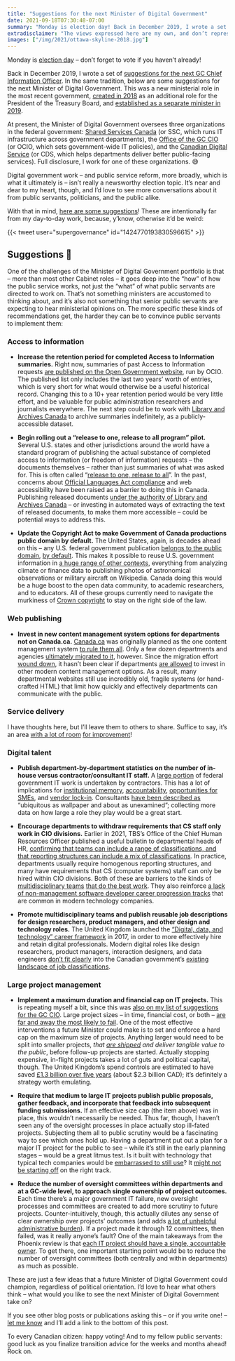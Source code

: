 ```yaml
---
title: "Suggestions for the next Minister of Digital Government"
date: 2021-09-18T07:30:48-07:00
summary: "Monday is election day! Back in December 2019, I wrote a set of suggestions for the next GC Chief Information Officer. In the same tradition, here are some suggestions for the next Minister of Digital Government. Digital government work – and public service reform, which is what it ultimately is – isn’t really a newsworthy election topic. It’s near and dear to my heart, though, and I’d love to see more conversations about it from public servants, politicians, and the public alike. What would you like to see the next Minister of Digital Government take on?"
extradisclaimer: "The views expressed here are my own, and don’t represent the opinions of my team or my employer."
images: ["/img/2021/ottawa-skyline-2018.jpg"]
---
```


Monday is [election day](https://elections.ca/content2.aspx?section=vote&document=index&lang=e) – don’t forget to vote if you haven’t already! 

Back in December 2019, I wrote a set of [suggestions for the next GC Chief Information Officer](/2019/12/26/suggestions-for-the-next-gc-cio/). In the same tradition, below are some suggestions for the next Minister of Digital Government. This was a new ministerial role in the most recent government, [created in 2018](https://twitter.com/JustinTrudeau/status/1019590158616748032) as an additional role for the President of the Treasury Board, and [established as a separate minister in 2019](https://pm.gc.ca/en/mandate-letters/2019/12/13/minister-digital-government-mandate-letter). 

At present, the Minister of Digital Government oversees three organizations in the federal government: [Shared Services Canada](https://www.canada.ca/en/shared-services.html) (or SSC, which runs IT infrastructure across government departments), the [Office of the GC CIO](https://www.canada.ca/en/treasury-board-secretariat/corporate/organization.html#ocio) (or OCIO, which sets government-wide IT policies), and the [Canadian Digital Service](https://digital.canada.ca/) (or CDS, which helps departments deliver better public-facing services). Full disclosure, I work for one of these organizations. 😅 

Digital government work – and public service reform, more broadly, which is what it ultimately is – isn’t really a newsworthy election topic. It’s near and dear to my heart, though, and I’d love to see more conversations about it from public servants, politicians, and the public alike. 

With that in mind, [here are some suggestions](#suggestions)! These are intentionally far from my day-to-day work, because, y’know, otherwise it’d be weird:

{{< tweet user="supergovernance" id="1424770193830596615" >}}

## Suggestions 📝

One of the challenges of the Minister of Digital Government portfolio is that – more than most other Cabinet roles – it goes deep into the “how” of how the public service works, not just the “what” of what public servants are directed to work on. That’s not something ministers are accustomed to thinking about, and it’s also not something that senior public servants are expecting to hear ministerial opinions on. The more specific these kinds of recommendations get, the harder they can be to convince public servants to implement them:

### Access to information

* **Increase the retention period for completed Access to Information summaries.** Right now, summaries of past Access to Information requests [are published on the Open Government website](https://open.canada.ca/en/search/ati), run by OCIO. The published list only includes the last two years’ worth of entries, which is very short for what would otherwise be a useful historical record. Changing this to a 10+ year retention period would be very little effort, and be valuable for public administration researchers and journalists everywhere. The next step could be to work with [Library and Archives Canada](https://www.bac-lac.gc.ca/eng/Pages/home.aspx) to archive summaries indefinitely, as a publicly-accessible dataset.

* **Begin rolling out a “release to one, release to all program” pilot.** Several U.S. states and other jurisdictions around the world have a standard program of publishing the actual substance of completed access to information (or freedom of information) requests – the documents themselves – rather than just summaries of what was asked for. This is often called “[release to one, release to all](https://www.justice.gov/oip/blog/request-public-comment-draft-release-one-release-all-presumption)”. In the past, concerns about [Official Languages Act compliance](https://www.canada.ca/en/treasury-board-secretariat/services/values-ethics/official-languages/official-languages-act-and-you.html) and web accessibility have been raised as a barrier to doing this in Canada. Publishing released documents [under the authority of Library and Archives Canada](https://www.bac-lac.gc.ca/eng/about-us/policy/Pages/directive-official-language-description.aspx) – or investing in automated ways of extracting the text of released documents, to make them more accessible – could be potential ways to address this.

* **Update the Copyright Act to make Government of Canada productions public domain by default.** The United States, again, is decades ahead on this – any U.S. federal government publication [belongs to the public domain](https://en.wikipedia.org/wiki/Copyright_status_of_works_by_the_federal_government_of_the_United_States), [by default](https://www.usa.gov/government-works). This makes it possible to reuse U.S. government information in [a huge range of other contexts](https://guides.ucsf.edu/c.php?g=100979&p=655138), everything from analyzing climate or finance data to publishing photos of astronomical observations or military aircraft on Wikipedia. Canada doing this would be a huge boost to the open data community, to academic researchers, and to educators. All of these groups currently need to navigate the murkiness of [Crown copyright](https://www.canada.ca/en/canadian-heritage/services/crown-copyright-request.html) to stay on the right side of the law.

### Web publishing

* **Invest in new content management system options for departments not on Canada.ca.** [Canada.ca](https://www.canada.ca/en.html) was originally planned as the one content management system [to rule them all](/2020/02/04/perils-of-standardization/). Only a few dozen departments and agencies [ultimately migrated to it](https://www.cbc.ca/news/politics/canadaca-federal-website-delays-1.3893254), however. Since the migration effort [wound down](https://www.cbc.ca/news/politics/federal-government-to-downsize-failing-canada-ca-project-1.4202563), it hasn’t been clear if departments [are allowed](/2021/02/14/if-you-want-enterprise-services-to-be-good-make-them-optional/) to invest in other modern content management options. As a result, many departmental websites still use incredibly old, fragile systems (or hand-crafted HTML) that limit how quickly and effectively departments can communicate with the public. 

### Service delivery

I have thoughts here, but I’ll leave them to others to share. Suffice to say, it’s an area [with a lot of room](https://www.tvo.org/article/trust-issues-heres-one-issue-that-both-the-right-and-left-agree-on) [for improvement](/2020/02/25/our-services-arent-working/)!

### Digital talent

* **Publish department-by-department statistics on the number of in-house versus contractor/consultant IT staff.** A [large portion](https://pipsc.ca/news-issues/outsourcing/part-one-real-cost-outsourcing) of federal government IT work is undertaken by contractors. This has a lot of implications for [institutional memory](https://twitter.com/tobi/status/1266780644585148417), [accountability](https://twitter.com/Randy22401/status/1224847365540077568), [opportunities for SMEs](https://policyoptions.irpp.org/magazines/february-2019/outdated-procurement-rules-hindering-digital-government/), and [vendor lock-in](/2021/05/12/rule-number-one-avoid-vendor-lock-in/). Consultants [have been described as](https://www.macleans.ca/politics/ottawa/whos-really-got-ottawas-ear/) “ubiquitous as wallpaper and about as unexamined”; collecting more data on how large a role they play would be a great start.

* **Encourage departments to withdraw requirements that CS staff only work in CIO divisions.** Earlier in 2021, TBS’s Office of the Chief Human Resources Officer published a useful bulletin to departmental heads of HR, [confirming that teams can include a range of classifications, and that reporting structures can include a mix of classifications](https://digital.canada.ca/2021/03/18/busting-talent-myths-to-hire-multidisciplinary-teams/). In practice, departments usually require homogenous reporting structures, and many have requirements that CS (computer systems) staff can only be hired within CIO divisions. Both of these are barriers to the kinds of [multidisciplinary teams](https://18f.gsa.gov/2019/06/18/cross-functional-teams/) [that do the best work](https://public.digital/2018/10/12/internet-era-ways-of-working). They also reinforce [a lack of non-management software developer career progression tracks](/2020/05/26/why-are-there-so-few-senior-developers-in-government/) that are common in modern technology companies.

* **Promote multidisciplinary teams and publish reusable job descriptions for design researchers, product managers, and other design and technology roles.** The United Kingdom launched the [“Digital, data, and technology” career framework](https://www.gov.uk/government/organisations/digital-data-and-technology-profession) in 2017, in order to more effectively hire and retain digital professionals. Modern digital roles like design researchers, product managers, interaction designers, and data engineers [don’t fit clearly](https://twitter.com/jstweedie/status/1438895252195131395) into the Canadian government’s [existing landscape of job classifications](https://www.tbs-sct.gc.ca/agreements-conventions/list-eng.aspx). 

### Large project management

* **Implement a maximum duration and financial cap on IT projects.** This is repeating myself a bit, since this was [also on my list of suggestions for the GC CIO](/2019/12/26/suggestions-for-the-next-gc-cio/). Large project sizes – in time, financial cost, or both – [are far and away the most likely to fail](https://large-government-of-canada-it-projects.github.io/#are-large-it-projects-likely-to-be-successful). One of the most effective interventions a future Minister could make is to set and enforce a hard cap on the maximum size of projects. Anything larger would need to be split into smaller projects, _that [are shipped](/2020/01/10/shipping/) and deliver tangible value to the public_, before follow-up projects are started. Actually stopping expensive, in-flight projects takes a lot of guts and political capital, though. The United Kingdom’s spend controls are estimated to have saved [£1.3 billion over five years](https://www.nao.org.uk/press-release/digital-transformation-in-government/) (about $2.3 billion CAD); it’s definitely a strategy worth emulating. 

* **Require that medium to large IT projects publish public proposals, gather feedback, and incorporate that feedback into subsequent funding submissions.** If an effective size cap (the item above) was in place, this wouldn’t necessarily be needed. Thus far, though, I haven’t seen any of the oversight processes in place actually stop ill-fated projects. Subjecting them all to public scrutiny would be a fascinating way to see which ones hold up. Having a department put out a plan for a major IT project for the public to see – while it’s still in the early planning stages – would be a great litmus test. Is it built with technology that typical tech companies would be [embarrassed to still use](/2020/05/20/the-cycle-of-bad-government-software/)? It [might not be starting off](https://18f.gsa.gov/2019/05/29/you-might-not-be-as-agile-as-you-think-you-are/) on the right track.

* **Reduce the number of oversight committees within departments and at a GC-wide level, to approach single ownership of project outcomes.** Each time there’s a major government IT failure, new oversight processes and committees are created to add more scrutiny to future projects. Counter-intuitively, though, this actually dilutes any sense of clear ownership over projects’ outcomes (and adds [a lot of unhelpful](/2021/01/12/onerous-levels-of-oversight/) [administrative burden](/2020/01/28/introducing-agile-to-large-organizations-is-a-subtractive-process-not-an-additive-one/#what-this-looks-like-in-practice)). If a project made it through 12 committees, then failed, was it really anyone’s fault? One of the main takeaways from the Phoenix review is that [each IT project should have a single, accountable owner](https://www.canada.ca/en/treasury-board-secretariat/corporate/reports/lessons-learned-transformation-pay-administration-initiative.html). To get there, one important starting point would be to reduce the number of oversight committees (both centrally and within departments) as much as possible.

These are just a few ideas that a future Minister of Digital Government could champion, regardless of political orientation. I’d love to hear what others think – what would you like to see the next Minister of Digital Government take on? 

If you see other blog posts or publications asking this – or if you write one! – [let me know](mailto:sean@theboots.ca) and I’ll add a link to the bottom of this post. 

To every Canadian citizen: happy voting! And to my fellow public servants: good luck as you finalize transition advice for the weeks and months ahead! Rock on. 
